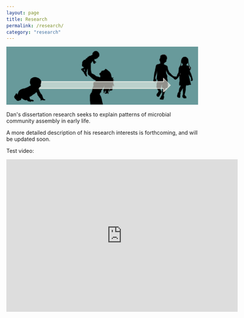 ```yaml
---
layout: page
title: Research
permalink: /research/
category: "research"
---
```


![microbiome maturation](/images/microbiome_maturation.png)
 
Dan's dissertation research seeks to explain patterns of microbial community assembly in early life.<br>

A more detailed description of his research interests is forthcoming, and will be updated soon. 

Test video:

<iframe id="kaltura_player" src="https://cdnapisec.kaltura.com/p/1392761/sp/139276100/embedIframeJs/uiconf_id/23332312/partner_id/1392761?iframeembed=true&playerId=kaltura_player&entry_id=0_oj289523&flashvars[mediaProtocol]=rtmp&amp;flashvars[streamerType]=rtmp&amp;flashvars[streamerUrl]=rtmp://www.kaltura.com:1935&amp;flashvars[rtmpFlavors]=1&amp;flashvars[localizationCode]=en&amp;flashvars[leadWithHTML5]=true&amp;flashvars[sideBarContainer.plugin]=true&amp;flashvars[sideBarContainer.position]=left&amp;flashvars[sideBarContainer.clickToClose]=true&amp;flashvars[chapters.plugin]=true&amp;flashvars[chapters.layout]=vertical&amp;flashvars[chapters.thumbnailRotator]=false&amp;flashvars[streamSelector.plugin]=true&amp;flashvars[EmbedPlayer.SpinnerTarget]=videoHolder&amp;flashvars[dualScreen.plugin]=true&amp;&wid=0_cba40pqq" width="608" height="402" allowfullscreen webkitallowfullscreen mozAllowFullScreen allow="autoplay *; fullscreen *; encrypted-media *" frameborder="0" title="Kaltura Player"></iframe>

